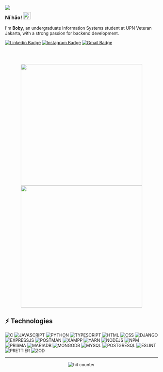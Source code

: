 <img align="left" src="https://github.com/user-attachments/assets/de74ff21-fe52-4fd8-8844-5c986054f113">

### Nǐ hǎo! <img src="https://user-images.githubusercontent.com/1303154/88677602-1635ba80-d120-11ea-84d8-d263ba5fc3c0.gif" width="24px" alt="hi">

I'm **Boby**, an undergraduate Information Systems student at UPN Veteran Jakarta, with a strong passion for backend development.

[![Linkedin Badge](https://img.shields.io/badge/-LinkedIn-blue?style=flat-square&logo=Linkedin&logoColor=white&link=https://www.linkedin.com/in/muhammad-boby-pratama/)](https://www.linkedin.com/in/muhammad-boby-pratama/)
[![Instagram Badge](https://img.shields.io/badge/-Instagram-e4405f?style=flat-square&logo=Instagram&logoColor=white&link=https://www.instagram.com/3bobyy/)](https://www.instagram.com/3bobyy/)
[![Gmail Badge](https://img.shields.io/badge/-Gmail-d14836?style=flat-square&logo=Gmail&logoColor=white&link=bobyjakarta4@gmail.com)](mailto:bobyjakarta4@gmail.com)

<br><br>

<p align="center">
  <img src="https://github-readme-stats.vercel.app/api?username=MBobyPratama&show_icons=true&theme=shadow_red&hide_border=true&text_color=747474" width="400">
  <img src="https://github-readme-streak-stats.herokuapp.com?user=MBobyPratama&theme=shadow_red&hide_border=true" width="400">
</p>

## ⚡ Technologies

![C](https://img.shields.io/badge/C-00599C?style=for-the-badge&logo=c&logoColor=white)
![JAVASCRIPT](https://img.shields.io/badge/JavaScript-323330?style=for-the-badge&logo=javascript&logoColor=F7DF1E)
![PYTHON](https://img.shields.io/badge/Python-FFD43B?style=for-the-badge&logo=python&logoColor=blue)
![TYPESCRIPT](https://img.shields.io/badge/TypeScript-007ACC?style=for-the-badge&logo=typescript&logoColor=white)
![HTML](https://img.shields.io/badge/HTML5-E34F26?style=for-the-badge&logo=html5&logoColor=white)
![CSS](https://img.shields.io/badge/CSS3-1572B6?style=for-the-badge&logo=css3&logoColor=white)
![DJANGO](https://img.shields.io/badge/Django-092E20?style=for-the-badge&logo=django&logoColor=green)
![EXPRESSJS](https://img.shields.io/badge/Express%20js-000000?style=for-the-badge&logo=express&logoColor=white)
![POSTMAN](https://img.shields.io/badge/Postman-FF6C37?style=for-the-badge&logo=Postman&logoColor=white)
![XAMPP](https://img.shields.io/badge/Xampp-F37623?style=for-the-badge&logo=xampp&logoColor=white)
![YARN](https://img.shields.io/badge/Yarn-2C8EBB?style=for-the-badge&logo=yarn&logoColor=white)
![NODEJS](https://img.shields.io/badge/Node%20js-339933?style=for-the-badge&logo=nodedotjs&logoColor=white)
![NPM](https://img.shields.io/badge/npm-CB3837?style=for-the-badge&logo=npm&logoColor=white)
![PRISMA](https://img.shields.io/badge/Prisma-3982CE?style=for-the-badge&logo=Prisma&logoColor=white)
![MARIADB](https://img.shields.io/badge/MariaDB-003545?style=for-the-badge&logo=mariadb&logoColor=white)
![MONGODB](https://img.shields.io/badge/MongoDB-4EA94B?style=for-the-badge&logo=mongodb&logoColor=white)
![MYSQL](https://img.shields.io/badge/MySQL-005C84?style=for-the-badge&logo=mysql&logoColor=white)
![POSTGRESQL](https://img.shields.io/badge/PostgreSQL-316192?style=for-the-badge&logo=postgresql&logoColor=white)
![ESLINT](https://img.shields.io/badge/eslint-3A33D1?style=for-the-badge&logo=eslint&logoColor=white)
![PRETTIER](https://img.shields.io/badge/prettier-1A2C34?style=for-the-badge&logo=prettier&logoColor=F7BA3E)
![ZOD](https://img.shields.io/badge/Zod-000000?style=for-the-badge&logo=zod&logoColor=3068B7)

---

<div align="center">
<p></p>
<img src="https://profile-counter.glitch.me/MBobyPratama/count.svg" alt="hit counter" align="center">
</div>
